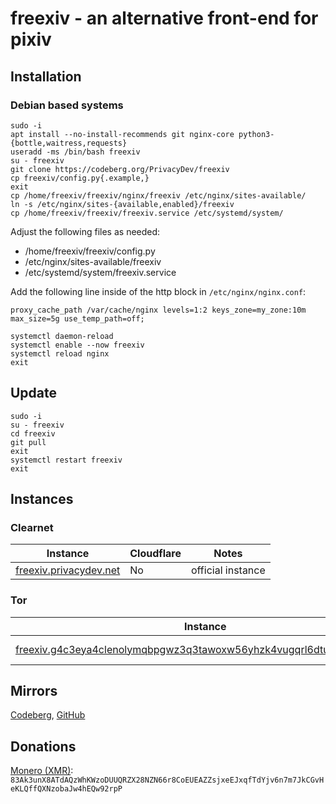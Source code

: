 # freexiv - an alternative front-end for pixiv

## Installation

### Debian based systems
```
sudo -i
apt install --no-install-recommends git nginx-core python3-{bottle,waitress,requests}
useradd -ms /bin/bash freexiv
su - freexiv
git clone https://codeberg.org/PrivacyDev/freexiv
cp freexiv/config.py{.example,}
exit
cp /home/freexiv/freexiv/nginx/freexiv /etc/nginx/sites-available/
ln -s /etc/nginx/sites-{available,enabled}/freexiv
cp /home/freexiv/freexiv/freexiv.service /etc/systemd/system/
```
Adjust the following files as needed:
- /home/freexiv/freexiv/config.py
- /etc/nginx/sites-available/freexiv
- /etc/systemd/system/freexiv.service

Add the following line inside of the http block in `/etc/nginx/nginx.conf`:

`proxy_cache_path /var/cache/nginx levels=1:2 keys_zone=my_zone:10m max_size=5g use_temp_path=off;`

```
systemctl daemon-reload
systemctl enable --now freexiv
systemctl reload nginx
exit
```

## Update

```
sudo -i
su - freexiv
cd freexiv
git pull
exit
systemctl restart freexiv
exit
```

## Instances

### Clearnet
|Instance                                                 | Cloudflare | Notes             |
|---------------------------------------------------------|------------|-------------------|
|[freexiv.privacydev.net](https://freexiv.privacydev.net) | No         | official instance |

### Tor
|Instance                                                                                                                                                | Notes             |
|--------------------------------------------------------------------------------------------------------------------------------------------------------|-------------------|
|[freexiv.g4c3eya4clenolymqbpgwz3q3tawoxw56yhzk4vugqrl6dtu3ejvhjid.onion](http://freexiv.g4c3eya4clenolymqbpgwz3q3tawoxw56yhzk4vugqrl6dtu3ejvhjid.onion) | official instance |

## Mirrors
[Codeberg](https://codeberg.org/PrivacyDev/freexiv), [GitHub](https://github.com/PrivacyDevel/freexiv)

## Donations
[Monero (XMR)](https://www.getmonero.org/): `83Ak3unX8ATdAQzWhKWzoDUUQRZX28NZN66r8CoEUEAZZsjxeEJxqfTdYjv6n7m7JkCGvHeKLQffQXNzobaJw4hEQw92rpP`

